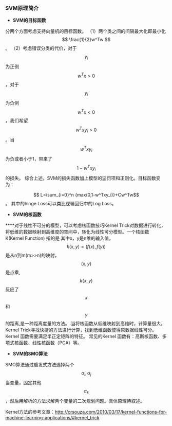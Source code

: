 ### SVM原理简介
* **SVM的目标函数**

分两个方面考虑支持向量机的目标函数。
（1）两个类之间的间隔最大化即最小化$$ \frac{1}{2}w^Tw $$。
（2）考虑错误分类的代价，对于$$y_i$$为正例$$ w^Tx \gt 0$$，对于$$y_i$$为负例 $$ w^Tx\lt0 $$，我们希望$$ w^Txy_i \gt 0$$。当$$ w^Txy_i$$为负或者小于1，带来了$$1-w^Txy_i$$的损失。
综合上述，SVM的损失函数加上模型的惩罚项和正则化。目标函数变为：

$$ L=\sum_{i=0}^n {max(0,1-w^Txy_i)}+Cw^Tw$$。
其中的hinge Loss可以类比逻辑回归中的Log Loss。

* **SVM的核函数**

****对于线性不可分的模型，可以考虑核函数技巧Kernel Trick对数据进行转化，将低维的数据映射到高维度的空间中，转化为线性可分模型。一个核函数K(Kernel Function) 指的是 其中x，y是n维的输入值，$$k(x,y)=(f(x),f(y))$$是从n到m(m>>n)的映射，$$(x,y)$$是点乘,$$k(x,y)$$反应了 $$x$$ 和 $$y$$的距离,是一种距离度量的方法。
当将核函数从低维映射到高维时，计算量很大。Kernel Trick寻找快捷的方法进行计算，找到低维函数使得原数据线性可分。Kernel 函数需要满足半正定矩阵的特征。
常见的Kernel 函数有：高斯核函数、多项式核函数、线性核函数（PCA）等。
* **SVM的SMO算法**

SMO算法通过启发式方法选择两个$$α_i,α_j$$当变量，固定其他$$α_k$$，然后用解析的方法求解两个变量的二次规划问题。具体原理待叙述。

Kernel方法的参考文章：http://crsouza.com/2010/03/17/kernel-functions-for-machine-learning-applications/#kernel_trick

